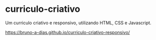 # curriculo-criativo
 Um curriculo criativo e responsivo, utilizando HTML, CSS e Javascript.

https://bruno-a-dias.github.io/curriculo-criativo-responsivo/
